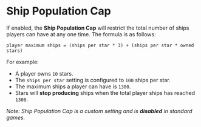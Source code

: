 # Ship Population Cap

If enabled, the **Ship Population Cap** will restrict the total number of ships players can have at any one time. The formula is as follows:

```
player maximum ships = (ships per star * 3) + (ships per star * owned stars)
```

For example:

- A player owns `10` stars.
- The `ships per star` setting is configured to `100` ships per star.
- The maximum ships a player can have is `1300`.
- Stars will **stop producing** ships when the total player ships has reached `1300`.

*Note: Ship Population Cap is a custom setting and is **disabled** in standard games.*
